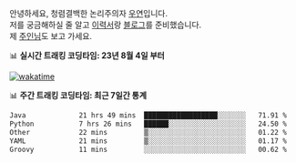 안녕하세요, 청렴결백한 논리주의자 [우연](https://dev-wooyeon.github.io/quiz-app/)입니다.  
저를 궁금해하실 줄 알고 [이력서](https://ieunune.notion.site/d836ecc9172144d4b39f185b89f16a62)랑 [블로그](https://notion-blog-ieunune.vercel.app)를 준비했습니다.  
제 [주인님](https://www.instagram.com/lovely_hiru_hari_s2/)도 보고 가세요.


📊 **실시간 트래킹 코딩타임: 23년 8월 4일 부터**  

[![wakatime](https://wakatime.com/badge/user/099dd627-fdab-4072-b87a-fa91c7a76d8d.svg?style=for-the-badge)](https://wakatime.com/@099dd627-fdab-4072-b87a-fa91c7a76d8d)

📊 **주간 트래킹 코딩타임: 최근 7일간 통계**

<!--START_SECTION:waka-->

```txt
Java             21 hrs 49 mins  ██████████████████░░░░░░░   71.91 %
Python           7 hrs 26 mins   ██████░░░░░░░░░░░░░░░░░░░   24.50 %
Other            22 mins         ▒░░░░░░░░░░░░░░░░░░░░░░░░   01.22 %
YAML             21 mins         ▒░░░░░░░░░░░░░░░░░░░░░░░░   01.17 %
Groovy           11 mins         ░░░░░░░░░░░░░░░░░░░░░░░░░   00.62 %
```

<!--END_SECTION:waka-->

<!-- ![](./profile-3d-contrib/profile-night-view.svg)-->
